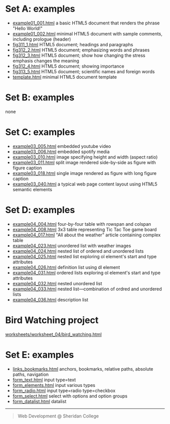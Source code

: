 # Set A: examples


- [example01_001.html](set_a/example01_001.html)  a basic HTML5 document that renders the phrase "Hello World!"
- [example01_002.html](set_a/example01_002.html)  minimal HTML5 document with sample comments, including prologue (header)
- [fig311_1.html](set_a/fig311_1.html)  HTML5 document; headings and paragraphs
- [fig312_2.html](set_a/fig312_2.html)  HTML5 document; emphasizing words and phrases
- [fig312_3.html](set_a/fig312_3.html)  HTML5 document;  show how changing the stress emphasis changes 
the meaning
- [fig312_4.html](set_a/fig312_4.html)  HTML5 document; showing importance 
- [fig313_5.html](set_a/fig313_5.html)  HTML5 document; scientific names and foreign words
- [template.html](set_a/template.html)  minimal HTML5 document template 

# Set B: examples

none

# Set C: examples

- [example03_005.html](set_c/example03_005.html) embedded youtube video
- [example03_006.html](set_c/example03_006.html) embedded spotify media
- [example03_010.html](set_c/example03_010.html) image specifying height and width (aspect ratio)
- [example03_011.html](set_c/example03_011.html) split image rendered side-by-side as figure with figure caption
- [example03_018.html](set_c/example03_018.html) single image rendered as figure with long figure caption
- [example03_040.html](set_c/example03_040.html) a typical web page content layout using HTML5 semantic elements

# Set D: examples

- [example04_004.html](set_d/example04_004.html) four-by-four table with rowspan and colspan
- [example04_008.html](set_d/example04_008.html) 3x3 table representing Tic Tac Toe game board
- [example04_017.html](set_d/example04_017.html) "All about the weather" article containing complex table
- [example04_023.html](set_d/example04_023.html) unordered list with weather images
- [example04_024.html](set_d/example04_024.html) nested list of ordered and unordered lists
- [example04_025.html](set_d/example04_025.html) nested list exploring ol element's start and type attributes
- [example04_026.html](set_d/example04_026.html) definition list using dl element
- [example04_031.html](set_d/example04_031.html) ordered lists exploring ol element's start and type attributes
- [example04_032.html](set_d/example04_032.html) nested unordered list
- [example04_033.html](set_d/example04_033.html) nested list—combination of ordred and unordered lists
- [example04_036.html](set_d/example04_036.html) description list

# Bird Watching project

[worksheets/worksheet_04/bird_watching.html](worksheets/worksheet_04/bird_watching.html)

# Set E: examples

- [links_bookmarks.html](set_e/links_bookmarks.html) anchors, bookmarks, relative paths, absolute paths, navigation
- [form_text.html](set_e/form_text.html)  input type=text
- [form_elements.html](set_e/form_elements.html) input various types
- [form_radio.html](set_e/form_radio.html) input type=radio type=checkbox
- [form_select.html](set_e/form_select.html) select with options and option groups
- [form_datalist.html](set_e/form_datalist.html) datalist




---

> Web Development @ Sheridan College


